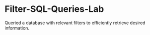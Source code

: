 # Filter-SQL-Queries-Lab
Queried a database with relevant filters to efficiently retrieve desired information.
